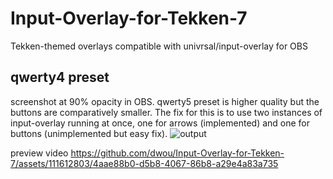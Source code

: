 # Input-Overlay-for-Tekken-7

Tekken-themed overlays compatible with univrsal/input-overlay for OBS

## qwerty4 preset

screenshot at 90% opacity in OBS. qwerty5 preset is higher quality but the buttons are comparatively smaller. The fix for this is to use two instances of input-overlay running at once, one for arrows (implemented) and one for buttons (unimplemented but easy fix).
![output](https://github.com/dwou/Input-Overlay-for-Tekken-7/assets/111612803/76c9f389-3925-44ab-9846-1ed87cbfacd4)

preview video
https://github.com/dwou/Input-Overlay-for-Tekken-7/assets/111612803/4aae88b0-d5b8-4067-86b8-a29e4a83a735
